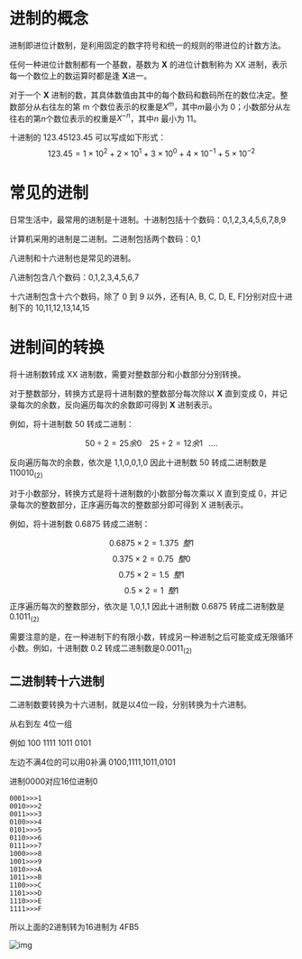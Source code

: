 
# 进制的概念

进制即进位计数制，是利用固定的数字符号和统一的规则的带进位的计数方法。

任何一种进位计数制都有一个基数，基数为 **X** 的进位计数制称为 XX 进制，表示每一个数位上的数运算时都是逢 **X**进一。

对于一个 **X** 进制的数，其具体数值由其中的每个数码和数码所在的数位决定。整数部分从右往左的第 m 个数位表示的权重是$X^m$，其中$m$最小为 0；小数部分从左往右的第$n$个数位表示的权重是$X^{-n}$，其中$n$ 最小为 11。

十进制的 123.45123.45 可以写成如下形式：
$$123.45=1\times10^2+2\times10^1+3\times10^0+4\times10^{-1}+5\times10^{-2}$$

# 常见的进制

日常生活中，最常用的进制是十进制。十进制包括十个数码：0,1,2,3,4,5,6,7,8,9

计算机采用的进制是二进制。二进制包括两个数码：0,1

八进制和十六进制也是常见的进制。

八进制包含八个数码：0,1,2,3,4,5,6,7

十六进制包含十六个数码，除了 0 到 9 以外，还有[A, B, C, D, E, F]分别对应十进制下的 10,11,12,13,14,15

# 进制间的转换

将十进制数转成 XX 进制数，需要对整数部分和小数部分分别转换。

对于整数部分，转换方式是将十进制数的整数部分每次除以 **X** 直到变成 0，并记录每次的余数，反向遍历每次的余数即可得到 **X** 进制表示。

例如，将十进制数 50 转成二进制：

$$50\div2=25 余0\;\;\;\; 25\div 2 = 12 余 1 \;\;\;.... $$

反向遍历每次的余数，依次是 1,1,0,0,1,0 因此十进制数 50 转成二进制数是 $110010_{(2)}$

对于小数部分，转换方式是将十进制数的小数部分每次乘以 X 直到变成 0，并记录每次的整数部分，正序遍历每次的整数部分即可得到 X 进制表示。

例如，将十进制数 0.6875 转成二进制：

$$0.6875 \times 2=1.375\;\;整1$$
$$0.375\times 2 = 0.75\;\; 整0$$
$$0.75\times 2 = 1.5 \;\;整1$$
$$0.5\times 2 = 1\;\;整1$$
正序遍历每次的整数部分，依次是 1,0,1,1 因此十进制数 0.6875 转成二进制数是$0.1011_{(2)}$

需要注意的是，在一种进制下的有限小数，转成另一种进制之后可能变成无限循环小数。例如，十进制数 0.2 转成二进制数是$0.0011_{(2)}$

## 二进制转十六进制

二进制数要转换为十六进制，就是以4位一段，分别转换为十六进制。

从右到左 4位一组

例如 100 1111 1011 0101

左边不满4位的可以用0补满 0100,1111,1011,0101

进制0000对应16位进制0
~~~
0001>>>1
0010>>>2
0011>>>3
0100>>>4
0101>>>5
0110>>>6
0111>>>7
1000>>>8
1001>>>9
1010>>>A
1011>>>B
1100>>>C
1101>>>D
1110>>>E
1111>>>F
~~~
所以上面的2进制转为16进制为 4FB5

![img](https://camo.githubusercontent.com/00cab089f80eb9b94bebe17d0f0896ba77d50ff1fb4ea84598f8cc275a50376d/68747470733a2f2f63646e2e6e6c61726b2e636f6d2f79757175652f302f323032322f706e672f3435303536352f313634323735323032333730352d32366535383336652d633930342d343432382d393966382d6138313131383866623835382e706e67)

